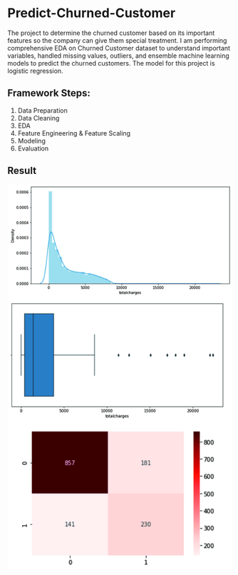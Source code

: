 # Predict-Churned-Customer

The project to determine the churned customer based on its important features so the company can give them special treatment. I am performing comprehensive EDA on Churned Customer dataset to understand important variables, handled missing values, outliers, and ensemble machine learning models to predict the churned customers. The model for this project is logistic regression.

## Framework Steps:

1. Data Preparation
2. Data Cleaning
3. EDA
4. Feature Engineering & Feature Scaling
5. Modeling
6. Evaluation

## Result

<img src="cc.jpg"/>
